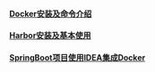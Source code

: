 
#### [Docker安装及命令介绍](./运维\docker/Docker安装及命令介绍.md)
#### [Harbor安装及基本使用](./运维\docker/Harbor安装及基本使用.md)
#### [SpringBoot项目使用IDEA集成Docker](./运维\docker/SpringBoot项目使用IDEA集成Docker.md)